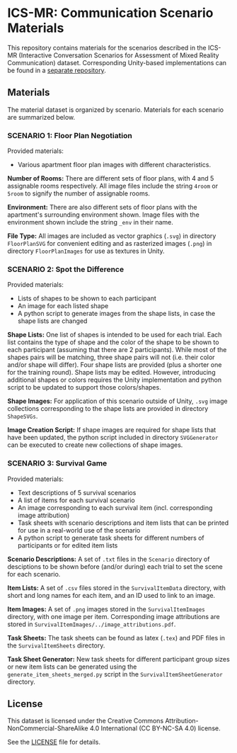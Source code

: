 # ICS-MR: Communication Scenario Materials

This repository contains materials for the scenarios described in the ICS-MR (Interactive Conversation Scenarios for Assessment of Mixed Reality Communication) dataset.
Corresponding Unity-based implementations can be found in a [separate repository](https://github.com/Telecommunication-Telemedia-Assessment/ics-mr-communication-scenario-materials).

## Materials

The material dataset is organized by scenario. Materials for each scenario are summarized below.

### SCENARIO 1: Floor Plan Negotiation

Provided materials:
* Various apartment floor plan images with different characteristics. 

**Number of Rooms:** There are different sets of floor plans, with 4 and 5 assignable rooms respectively. All image files include the string `4room` or `5room` to signify the number of assignable rooms.

**Environment:** There are also different sets of floor plans with the apartment's surrounding environment shown. Image files with the environment shown include the string `_env` in their name.

**File Type:** All images are included as vector graphics (`.svg`) in directory `FloorPlanSVG` for convenient editing and as rasterized images (`.png`) in directory `FloorPlanImages` for use as textures in Unity.  

### SCENARIO 2: Spot the Difference

Provided materials:
* Lists of shapes to be shown to each participant
* An image for each listed shape
* A python script to generate images from the shape lists, in case the shape lists are changed

**Shape Lists:** One list of shapes is intended to be used for each trial. Each list contains the type of shape and the color of the shape to be shown to each participant (assuming that there are 2 participants). While most of the shapes pairs will be matching, three shape pairs will not (i.e. their color and/or shape will differ). Four shape lists are provided (plus a shorter one for the training round). Shape lists may be edited. However, introducing additional shapes or colors requires the Unity implementation and python script to be updated to support those colors/shapes.

**Shape Images:** For application of this scenario outside of Unity, `.svg` image collections corresponding to the shape lists are provided in directory `ShapeSVGs`. 

**Image Creation Script:** If shape images are required for shape lists that have been updated, the python script included in directory `SVGGenerator` can be executed to create new collections of shape images.

### SCENARIO 3: Survival Game

Provided materials:
* Text descriptions of 5 survival scenarios
* A list of items for each survival scenario
* An image corresponding to each survival item (incl. corresponding image attribution)
* Task sheets with scenario descriptions and item lists that can be printed for use in a real-world use of the scenario
* A python script to generate task sheets for different numbers of participants or for edited item lists

**Scenario Descriptions:** A set of `.txt` files in the `Scenario` directory of desciptions to be shown before (and/or during) each trial to set the scene for each scenario.

**Item Lists:** A set of `.csv` files stored in the `SurvivalItemData` directory, with short and long names for each item, and an ID used to link to an image.

**Item Images:** A set of `.png` images stored in the `SurvivalItemImages` directory, with one image per item. Corresponding image attributions are stored in `SurvivalItemImages/../image_attributions.pdf`.

**Task Sheets:** The task sheets can be found as latex (`.tex`) and PDF files in the `SurvivalItemSheets` directory.

**Task Sheet Generator:** New task sheets for different participant group sizes or new item lists can be generated using the `generate_item_sheets_merged.py` script in the `SurvivalItemSheetGenerator` directory.


## License

This dataset is licensed under the Creative Commons Attribution-NonCommercial-ShareAlike 4.0 International (CC BY-NC-SA 4.0) license.

See the [LICENSE](LICENSE.txt) file for details.
